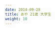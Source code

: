 ```yaml
---
date: 2014-09-28
title: あや 21歳 大学生
weight: 10
---
```



<script type="text/javascript" charset="utf-8" src="http://www.mgstage.com/js/mgs_sample_movie.js?p=200GANA-1471&r=1&m=5&c=H4DXKUIBIQ7YOYNKBIPRBPQ2D3"></script>


